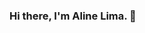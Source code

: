 ### Hi there, I'm Aline Lima. 👋

<!--
**Aline12Lima/Aline12Lima** is a ✨ _special_ ✨ repository because its `README.md` (this file) appears on your GitHub profile.

Here are some ideas to get you started:

*****I'm studyng****
- 🔭 I’m currently working on ...
- 🌱 I’m currently learning ...
- 👯 I’m looking to collaborate on ...
- 🤔 I’m looking for help with ...
- 💬 Ask me about ...
- 📫 How to reach me: ...
- 😄 Pronouns: ...
- ⚡ Fun fact: ...
-->
